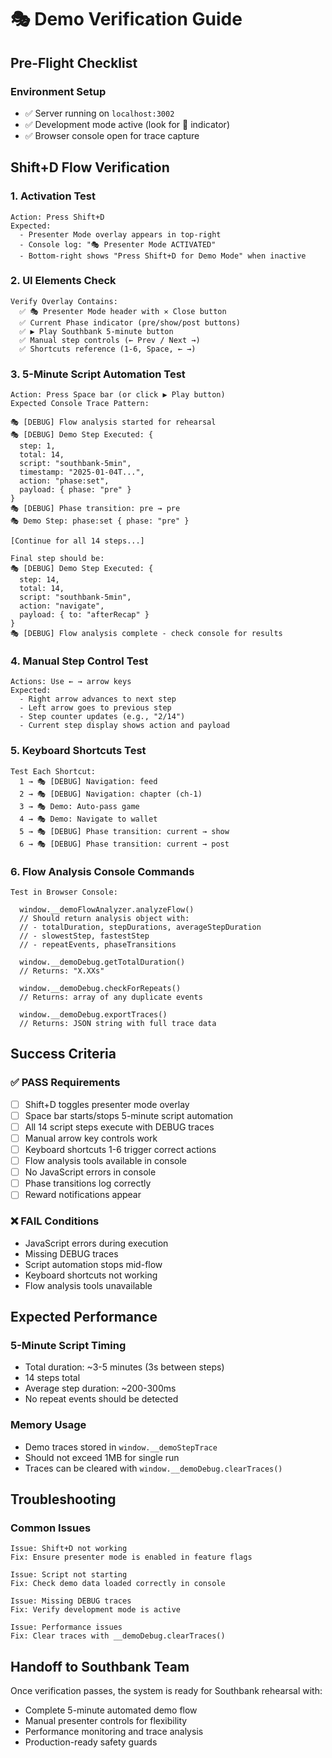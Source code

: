 # 🎭 Demo Verification Guide

## Pre-Flight Checklist

### Environment Setup
- ✅ Server running on `localhost:3002`
- ✅ Development mode active (look for 🚀 indicator)
- ✅ Browser console open for trace capture

## Shift+D Flow Verification

### 1. **Activation Test**
```
Action: Press Shift+D
Expected:
  - Presenter Mode overlay appears in top-right
  - Console log: "🎭 Presenter Mode ACTIVATED"
  - Bottom-right shows "Press Shift+D for Demo Mode" when inactive
```

### 2. **UI Elements Check**
```
Verify Overlay Contains:
  ✅ 🎭 Presenter Mode header with ✕ Close button
  ✅ Current Phase indicator (pre/show/post buttons)
  ✅ ▶ Play Southbank 5‑minute button
  ✅ Manual step controls (← Prev / Next →)
  ✅ Shortcuts reference (1-6, Space, ← →)
```

### 3. **5-Minute Script Automation Test**
```
Action: Press Space bar (or click ▶ Play button)
Expected Console Trace Pattern:

🎭 [DEBUG] Flow analysis started for rehearsal
🎭 [DEBUG] Demo Step Executed: {
  step: 1,
  total: 14,
  script: "southbank-5min",
  timestamp: "2025-01-04T...",
  action: "phase:set",
  payload: { phase: "pre" }
}
🎭 [DEBUG] Phase transition: pre → pre
🎭 Demo Step: phase:set { phase: "pre" }

[Continue for all 14 steps...]

Final step should be:
🎭 [DEBUG] Demo Step Executed: {
  step: 14,
  total: 14,
  script: "southbank-5min",
  action: "navigate",
  payload: { to: "afterRecap" }
}
🎭 [DEBUG] Flow analysis complete - check console for results
```

### 4. **Manual Step Control Test**
```
Actions: Use ← → arrow keys
Expected:
  - Right arrow advances to next step
  - Left arrow goes to previous step
  - Step counter updates (e.g., "2/14")
  - Current step display shows action and payload
```

### 5. **Keyboard Shortcuts Test**
```
Test Each Shortcut:
  1 → 🎭 [DEBUG] Navigation: feed
  2 → 🎭 [DEBUG] Navigation: chapter (ch-1)
  3 → 🎭 Demo: Auto-pass game
  4 → 🎭 Demo: Navigate to wallet
  5 → 🎭 [DEBUG] Phase transition: current → show
  6 → 🎭 [DEBUG] Phase transition: current → post
```

### 6. **Flow Analysis Console Commands**
```
Test in Browser Console:

  window.__demoFlowAnalyzer.analyzeFlow()
  // Should return analysis object with:
  // - totalDuration, stepDurations, averageStepDuration
  // - slowestStep, fastestStep
  // - repeatEvents, phaseTransitions

  window.__demoDebug.getTotalDuration()
  // Returns: "X.XXs"

  window.__demoDebug.checkForRepeats()
  // Returns: array of any duplicate events

  window.__demoDebug.exportTraces()
  // Returns: JSON string with full trace data
```

## Success Criteria

### ✅ **PASS Requirements**
- [ ] Shift+D toggles presenter mode overlay
- [ ] Space bar starts/stops 5-minute script automation
- [ ] All 14 script steps execute with DEBUG traces
- [ ] Manual arrow key controls work
- [ ] Keyboard shortcuts 1-6 trigger correct actions
- [ ] Flow analysis tools available in console
- [ ] No JavaScript errors in console
- [ ] Phase transitions log correctly
- [ ] Reward notifications appear

### ❌ **FAIL Conditions**
- JavaScript errors during execution
- Missing DEBUG traces
- Script automation stops mid-flow
- Keyboard shortcuts not working
- Flow analysis tools unavailable

## Expected Performance

### **5-Minute Script Timing**
- Total duration: ~3-5 minutes (3s between steps)
- 14 steps total
- Average step duration: ~200-300ms
- No repeat events should be detected

### **Memory Usage**
- Demo traces stored in `window.__demoStepTrace`
- Should not exceed 1MB for single run
- Traces can be cleared with `window.__demoDebug.clearTraces()`

## Troubleshooting

### Common Issues
```
Issue: Shift+D not working
Fix: Ensure presenter mode is enabled in feature flags

Issue: Script not starting
Fix: Check demo data loaded correctly in console

Issue: Missing DEBUG traces
Fix: Verify development mode is active

Issue: Performance issues
Fix: Clear traces with __demoDebug.clearTraces()
```

## Handoff to Southbank Team

Once verification passes, the system is ready for Southbank rehearsal with:
- Complete 5-minute automated demo flow
- Manual presenter controls for flexibility
- Performance monitoring and trace analysis
- Production-ready safety guards